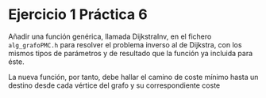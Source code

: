 # Ejercicio 1 Práctica 6

Añadir una función genérica, llamada DijkstraInv, en el fichero `alg_grafoPMC.h` para resolver el problema inverso 
al de Dijkstra, con los mismos tipos de parámetros y de resultado que la función ya incluida para éste. 

La nueva función, por tanto, debe hallar el camino de coste mínimo hasta un destino desde cada vértice del grafo 
y  su correspondiente coste

